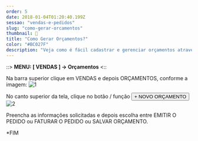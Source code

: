```yaml
---
order: 5
date: 2018-01-04T01:20:40.199Z
sessao: "vendas-e-pedidos"
slug: "como-gerar-orcamentos"
thumbnail: 🧾
title: "Como Gerar Orçamentos?"
color: "#BC027F"
description: "Veja como é fácil cadastrar e gerenciar orçamentos através do sistema de gestão wEstoque através deste passo a passo."
---
```


::> <b>MENU: [ VENDAS ] -> Orçamentos</b> <::

Na barra superior clique em VENDAS e depois ORÇAMENTOS, conforme a imagem:
![1](https://user-images.githubusercontent.com/7254854/135506750-16769b6f-709c-4c67-b416-1726d9fe723e.png)

No canto superior da tela, clique no botão / função <button class="border-2 border-blue-600 text-blue-600 p-1 rounded-lg">+ NOVO ORÇAMENTO</button>
![2](https://user-images.githubusercontent.com/7254854/135506887-21971b8b-7c84-4030-b59a-a856eb33d405.png)

Preencha as informações solicitadas e depois escolha entre EMITIR O PEDIDO ou FATURAR O PEDIDO ou SALVAR ORÇAMENTO.

*FIM